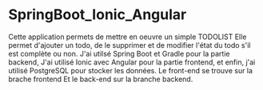 # SpringBoot_Ionic_Angular
Cette application permets de mettre en oeuvre un simple TODOLIST
Elle permet d'ajouter un todo, de le supprimer et de modifier l'état du todo s'il est complète ou non.
J'ai utilsé Spring Boot et Gradle pour la partie backend,
J'ai utilisé Ionic avec Angular pour la partie frontend,
et enfin, j'ai utilisé PostgreSQL pour stocker les données.
Le front-end se trouve sur la brache frontend
Et le back-end sur la branche backend.
